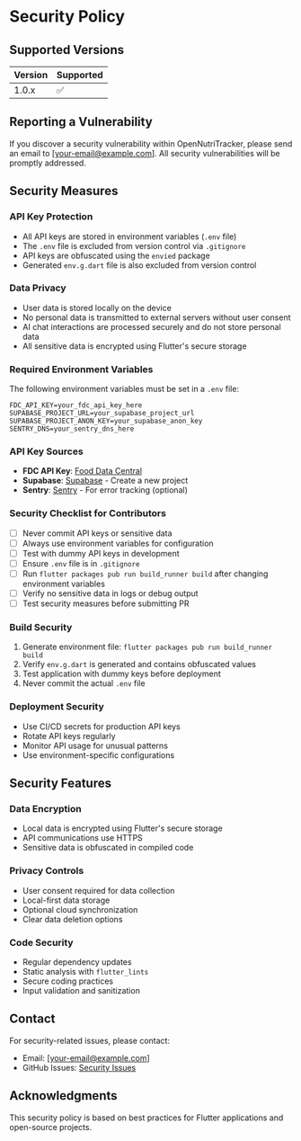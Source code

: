 # Security Policy

## Supported Versions

| Version | Supported          |
| ------- | ------------------ |
| 1.0.x   | :white_check_mark: |

## Reporting a Vulnerability

If you discover a security vulnerability within OpenNutriTracker, please send an email to [your-email@example.com]. All security vulnerabilities will be promptly addressed.

## Security Measures

### API Key Protection
- All API keys are stored in environment variables (`.env` file)
- The `.env` file is excluded from version control via `.gitignore`
- API keys are obfuscated using the `envied` package
- Generated `env.g.dart` file is also excluded from version control

### Data Privacy
- User data is stored locally on the device
- No personal data is transmitted to external servers without user consent
- AI chat interactions are processed securely and do not store personal data
- All sensitive data is encrypted using Flutter's secure storage

### Required Environment Variables
The following environment variables must be set in a `.env` file:

```env
FDC_API_KEY=your_fdc_api_key_here
SUPABASE_PROJECT_URL=your_supabase_project_url
SUPABASE_PROJECT_ANON_KEY=your_supabase_anon_key
SENTRY_DNS=your_sentry_dns_here
```

### API Key Sources
- **FDC API Key**: [Food Data Central](https://fdc.nal.usda.gov/api-key-signup.html)
- **Supabase**: [Supabase](https://supabase.com) - Create a new project
- **Sentry**: [Sentry](https://sentry.io) - For error tracking (optional)

### Security Checklist for Contributors
- [ ] Never commit API keys or sensitive data
- [ ] Always use environment variables for configuration
- [ ] Test with dummy API keys in development
- [ ] Ensure `.env` file is in `.gitignore`
- [ ] Run `flutter packages pub run build_runner build` after changing environment variables
- [ ] Verify no sensitive data in logs or debug output
- [ ] Test security measures before submitting PR

### Build Security
1. Generate environment file: `flutter packages pub run build_runner build`
2. Verify `env.g.dart` is generated and contains obfuscated values
3. Test application with dummy keys before deployment
4. Never commit the actual `.env` file

### Deployment Security
- Use CI/CD secrets for production API keys
- Rotate API keys regularly
- Monitor API usage for unusual patterns
- Use environment-specific configurations

## Security Features

### Data Encryption
- Local data is encrypted using Flutter's secure storage
- API communications use HTTPS
- Sensitive data is obfuscated in compiled code

### Privacy Controls
- User consent required for data collection
- Local-first data storage
- Optional cloud synchronization
- Clear data deletion options

### Code Security
- Regular dependency updates
- Static analysis with `flutter_lints`
- Secure coding practices
- Input validation and sanitization

## Contact

For security-related issues, please contact:
- Email: [your-email@example.com]
- GitHub Issues: [Security Issues](https://github.com/MarcD25/OpenNutriTracker/issues)

## Acknowledgments

This security policy is based on best practices for Flutter applications and open-source projects. 
